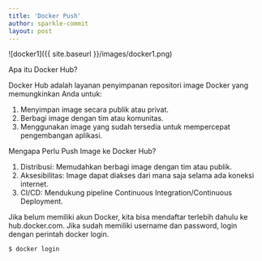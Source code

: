 ```yaml
---
title: 'Docker Push'
author: sparkle-commit
layout: post
---
```

![docker1]({{ site.baseurl }}/images/docker1.png)

<!--more-->
Apa itu Docker Hub?

Docker Hub adalah layanan penyimpanan repositori image Docker yang memungkinkan Anda untuk:
1. Menyimpan image secara publik atau privat.
2. Berbagi image dengan tim atau komunitas.
3. Menggunakan image yang sudah tersedia untuk mempercepat pengembangan aplikasi.

Mengapa Perlu Push Image ke Docker Hub?
1. Distribusi: Memudahkan berbagi image dengan tim atau publik.
2. Aksesibilitas: Image dapat diakses dari mana saja selama ada koneksi internet.
3. CI/CD: Mendukung pipeline Continuous Integration/Continuous Deployment.

Jika belum memiliki akun Docker, kita bisa mendaftar terlebih dahulu ke hub.docker.com. Jika sudah memiliki username dan password, login dengan perintah docker login.

    $ docker login
